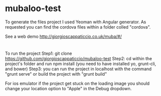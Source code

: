 # mubaloo-test
To generate the files project I used Yeoman with Angular generator. 
As requested you can find the cordova files within a folder colled "cordova".  

See a web demo
http://giorgioscappaticcio.co.uk/muba/#/ 
#
To run the project
Step1: git clone https://github.com/giorgioscappaticcio/mubaloo-test 
Step2: cd within the project's folder and run npm install (you need to have installed yo, grunt-cli, and bower)
Step3: you can run the project in localhost with the command "grunt serve" or build the project with "grunt build"


For ios emulator if the project get stuck on the loading image you should change your location option to "Apple" in the Debug dropdown.
